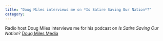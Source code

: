 ```yaml
---
title: "Doug Miles interviews me on *Is Satire Saving Our Nation*?"
category:
---
```

Radio host Doug Miles interviews me for his podcast on *Is Satire Saving Our Nation*? [Doug Miles Media](http://dougmilesmedia.com/?p=845)


